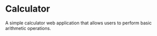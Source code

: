 # Calculator
A simple calculator web application that allows users to perform basic arithmetic operations.
